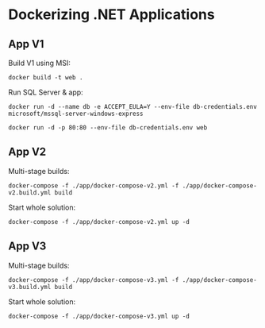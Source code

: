 
# Dockerizing .NET Applications

## App V1

Build V1 using MSI:

```
docker build -t web .
```

Run SQL Server & app:

```
docker run -d --name db -e ACCEPT_EULA=Y --env-file db-credentials.env microsoft/mssql-server-windows-express

docker run -d -p 80:80 --env-file db-credentials.env web
```

## App V2

Multi-stage builds:

```
docker-compose -f ./app/docker-compose-v2.yml -f ./app/docker-compose-v2.build.yml build
```

Start whole solution:

```
docker-compose -f ./app/docker-compose-v2.yml up -d
```

## App V3

Multi-stage builds:

```
docker-compose -f ./app/docker-compose-v3.yml -f ./app/docker-compose-v3.build.yml build
```

Start whole solution:

```
docker-compose -f ./app/docker-compose-v3.yml up -d
```
